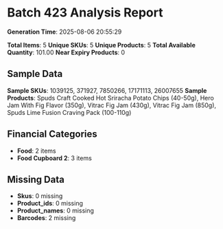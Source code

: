 # Batch 423 Analysis Report

**Generation Time**: 2025-08-06 20:55:29

**Total Items**: 5
**Unique SKUs**: 5
**Unique Products**: 5
**Total Available Quantity**: 101.00
**Near Expiry Products**: 0

## Sample Data
**Sample SKUs**: 1039125, 371927, 7850266, 17171113, 26007655
**Sample Products**: Spuds Craft Cooked Hot Sriracha Potato Chips (40-50g), Hero Jam With Fig Flavor (350g), Vitrac Fig Jam (430g), Vitrac Fig Jam (850g), Spuds Lime Fusion Craving Pack (100-110g)

## Financial Categories
- **Food**: 2 items
- **Food Cupboard 2**: 3 items

## Missing Data
- **Skus**: 0 missing
- **Product_ids**: 0 missing
- **Product_names**: 0 missing
- **Barcodes**: 2 missing
